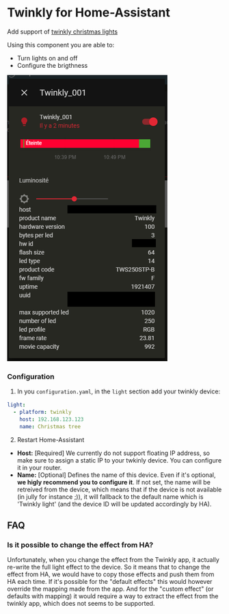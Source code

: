# Twinkly for Home-Assistant

Add support of [twinkly christmas lights](https://twinkly.com/) 

Using this component you are able to:
- Turn lights on and off 
- Configure the brigthness

![integration example](./assets/integration.png "Integration example")

### Configuration
1. In you `configuration.yaml`, in the `light` section add your twinkly device:
```yaml
light:
  - platform: twinkly
    host: 192.168.123.123
    name: Christmas tree 
```
2. Restart Home-Assistant

- **Host:** [Required] We currently do not support floating IP address, so make sure to assign a static IP to your twkinly device.
  You can configure it in your router.
- **Name:** [Optional] Defines the name of this device. Even if it's optional, **we higly recommend you to configure it**. 
  If not set, the name will be retreived from the device, which means that if the device is not available (in jully for instance ;)), 
  it will fallback to the default name which is 'Twinkly light' (and the device ID will be updated accordingly by HA).


## FAQ
### Is it possible to change the effect from HA?
Unfortunately, when you change the effect from the Twinkly app, it actually re-write the full light effect to the device.
So it means that to change the effect from HA, we would have to copy those effects and push them from HA each time. 
If it's possible for the "default effects" this would however override the mapping made from the app.
And for the "custom effect" (or defaults with mapping) it would require a way to extract the effect from the twinkly app,
which does not seems to be supported.
